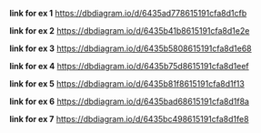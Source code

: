 **link for ex 1**
https://dbdiagram.io/d/6435ad778615191cfa8d1cfb

**link for ex 2**
https://dbdiagram.io/d/6435b41b8615191cfa8d1e2e


**link for ex 3**
https://dbdiagram.io/d/6435b5808615191cfa8d1e68

**link for ex 4**
https://dbdiagram.io/d/6435b75d8615191cfa8d1eef

**link for ex 5**
https://dbdiagram.io/d/6435b81f8615191cfa8d1f13

**link for ex 6**
https://dbdiagram.io/d/6435bad68615191cfa8d1f8a

**link for ex 7**
https://dbdiagram.io/d/6435bc498615191cfa8d1fe8

